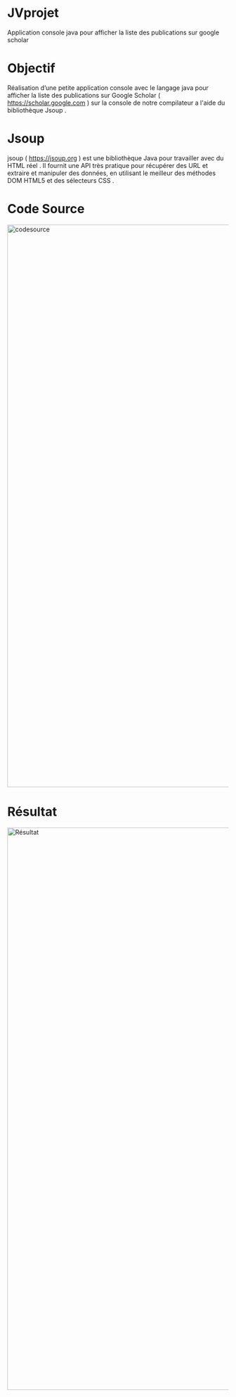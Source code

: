 # JVprojet
Application console java pour afficher la liste des publications sur google scholar

# Objectif

Réalisation d’une petite application console avec le langage java pour afficher la liste des publications sur Google Scholar 
( https://scholar.google.com ) sur la console de notre compilateur a l'aide du bibliothèque Jsoup .


# Jsoup

jsoup ( https://jsoup.org ) est une bibliothèque Java pour travailler avec du HTML réel . Il fournit une API très pratique pour récupérer des URL et extraire et manipuler des données, 
en utilisant le meilleur des méthodes DOM HTML5  et des sélecteurs CSS .


# Code Source

<img width="1280" alt="codesource" src="https://user-images.githubusercontent.com/72217871/101993493-76865c80-3cbb-11eb-9f72-e0c894f94592.png">

# Résultat

<img width="1280" alt="Résultat" src="https://user-images.githubusercontent.com/72217871/101993581-0926fb80-3cbc-11eb-8df5-0f8e5ff541a0.png">

